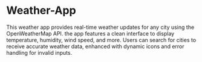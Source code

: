 # Weather-App
This weather app provides real-time weather updates for any city using the OpenWeatherMap API. the app features a clean interface to display temperature, humidity, wind speed, and more. Users can search for cities to receive accurate weather data, enhanced with dynamic icons and error handling for invalid inputs.
